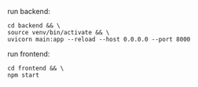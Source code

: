 run backend:
```
cd backend && \
source venv/bin/activate && \
uvicorn main:app --reload --host 0.0.0.0 --port 8000
```

run frontend:
```
cd frontend && \
npm start
```
